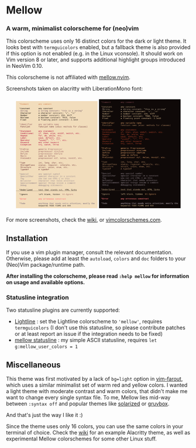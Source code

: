 # Mellow


### A warm, minimalist colorscheme for (neo)vim

This colorscheme uses only 16 distinct colors for the dark or light theme.
It looks best with `termguicolors` enabled, but a fallback theme is also
provided if this option is not enabled (e.g. in the Linux vconsole).
It should work on Vim version 8 or later,
and supports additional highlight groups introduced in NeoVim 0.10.

This colorscheme is not affiliated with [mellow.nvim](https://github.com/mellow-theme/mellow.nvim).

Screenshots taken on alacritty with LiberationMono font:

<p align="center" style="margin: 4%;">
    <img src="./img/syntax_light.png" width="48%" />
    <img src="./img/syntax_dark.png" width="48%" />
</p>

For more screenshots, check the [wiki], or [vimcolorschemes.com](https://vimcolorschemes.com/adigitoleo/vim-mellow).


## Installation

If you use a vim plugin manager, consult the relevant documentation.
Otherwise, please add at least the `autoload`, `colors` and `doc` folders to
your (Neo)Vim package/runtime path.

**After installing the colorscheme, please read `:help mellow` for information
on usage and available options.**


### Statusline integration

Two statusline plugins are currently supported:
- [Lightline] : set the Lightline colorscheme to `'mellow'`, requires
  `termguicolors` (I don't use this statusline, so please contribute patches or
  at least report an issue if the integration needs to be fixed)
- [mellow statusline] : my simple ASCII statusline, requires
  `let g:mellow_user_colors = 1`


## Miscellaneous

This theme was first motivated by a lack of `bg=light` option in [vim-farout],
which uses a similar minimalist set of warm red and yellow colors. I wanted a
light theme with moderate contrast and warm colors, that didn't make me want to
change every single syntax file. To me, Mellow lies mid-way between `:syntax
off` and popular themes like [solarized] or [gruvbox].

And that's just the way I like it :)

Since the theme uses only 16 colors, you can use the same colors in your
terminal of choice. Check the [wiki] for an example Alacritty theme, as well as
experimental Mellow colorschemes for some other Linux stuff.


[NOTE]: # ( ------------ PUT ALL EXTERNAL LINKS BELOW THIS LINE ------------ )

[wiki]: https://github.com/adigitoleo/vim-mellow/wiki

[vim-farout]: https://github.com/fcpg/vim-farout

[solarized]: https://en.wikipedia.org/wiki/Solarized_(color_scheme)

[gruvbox]: https://github.com/morhetz/gruvbox

[mellow statusline]: https://github.com/adigitoleo/vim-mellow-statusline

[Lightline]: https://github.com/itchyny/lightline.vim
